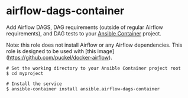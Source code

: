 # airflow-dags-container

Add Airflow DAGS, DAG requirements (outside of regular Airflow requirements), and DAG tests to your [Ansible Container](https://github.com/ansible/ansible-container) project.

Note: this role does not install Airflow or any Airflow dependencies.  This role is designed to be used with [this image] (https://github.com/puckel/docker-airflow).

```
# Set the working directory to your Ansible Container project root
$ cd myproject

# Install the service
$ ansible-container install ansible.airflow-dags-container
```

